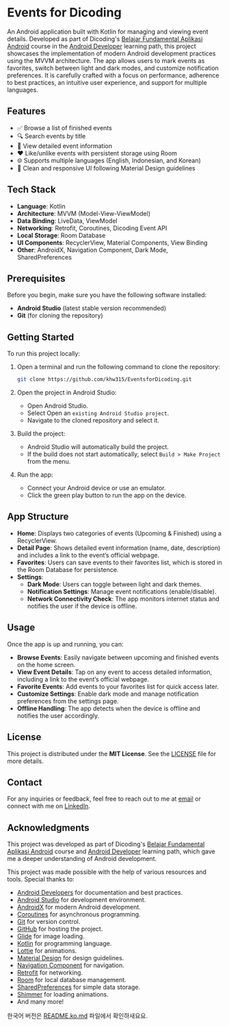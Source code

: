 # Events for Dicoding

An Android application built with Kotlin for managing and viewing event details. Developed as part of Dicoding's [Belajar Fundamental Aplikasi Android](https://www.dicoding.com/academies/14-belajar-fundamental-aplikasi-android) course in the [Android Developer](https://www.dicoding.com/learningpaths/7) learning path, this project showcases the implementation of modern Android development practices using the MVVM architecture. The app allows users to mark events as favorites, switch between light and dark modes, and customize notification preferences. It is carefully crafted with a focus on performance, adherence to best practices, an intuitive user experience, and support for multiple languages.

## Features

- ✅ Browse a list of finished events  
- 🔍 Search events by title  
- 📄 View detailed event information  
- ❤️ Like/unlike events with persistent storage using Room  
- 🌐 Supports multiple languages (English, Indonesian, and Korean)  
- 🧼 Clean and responsive UI following Material Design guidelines  

## Tech Stack

- **Language**: Kotlin
- **Architecture**: MVVM (Model-View-ViewModel)
- **Data Binding**: LiveData, ViewModel
- **Networking**: Retrofit, Coroutines, Dicoding Event API
- **Local Storage**: Room Database
- **UI Components**: RecyclerView, Material Components, View Binding
- **Other**: AndroidX, Navigation Component, Dark Mode, SharedPreferences

## Prerequisites

Before you begin, make sure you have the following software installed:

- **Android Studio** (latest stable version recommended)
- **Git** (for cloning the repository)

## Getting Started

To run this project locally:

1. Open a terminal and run the following command to clone the repository:

    ```bash
    git clone https://github.com/khw315/EventsforDicoding.git
    ```

2. Open the project in Android Studio:
    - Open Android Studio.
    - Select Open an `existing Android Studio project`.
    - Navigate to the cloned repository and select it.

3. Build the project:
    - Android Studio will automatically build the project.
    - If the build does not start automatically, select `Build > Make Project` from the menu.

4. Run the app:
    - Connect your Android device or use an emulator.
    - Click the green play button to run the app on the device.

## App Structure

- **Home**: Displays two categories of events (Upcoming & Finished) using a RecyclerView.
- **Detail Page**: Shows detailed event information (name, date, description) and includes a link to the event’s official webpage.
- **Favorites**: Users can save events to their favorites list, which is stored in the Room Database for persistence.
- **Settings**:
  - **Dark Mode**: Users can toggle between light and dark themes.
  - **Notification Settings**: Manage event notifications (enable/disable).
  - **Network Connectivity Check**: The app monitors internet status and notifies the user if the device is offline.

## Usage

Once the app is up and running, you can:

- **Browse Events**: Easily navigate between upcoming and finished events on the home screen.
- **View Event Details**: Tap on any event to access detailed information, including a link to the event’s official webpage.
- **Favorite Events**: Add events to your favorites list for quick access later.
- **Customize Settings**: Enable dark mode and manage notification preferences from the settings page.
- **Offline Handling**: The app detects when the device is offline and notifies the user accordingly.

## License

This project is distributed under the **MIT License**. See the [LICENSE](./LICENSE) file for more details.

## Contact

For any inquiries or feedback, feel free to reach out to me at [email](mailto:contact@alfaisal.my.id) or connect with me on [LinkedIn](https://www.linkedin.com/in/fafr/).

## Acknowledgments

This project was developed as part of Dicoding's [Belajar Fundamental Aplikasi Android](https://www.dicoding.com/academies/14-belajar-fundamental-aplikasi-android) course and [Android Developer](https://www.dicoding.com/learningpaths/7) learning path, which gave me a deeper understanding of Android development.

This project was made possible with the help of various resources and tools. Special thanks to:

- [Android Developers](https://developer.android.com/) for documentation and best practices.
- [Android Studio](https://developer.android.com/studio) for development environment.
- [AndroidX](https://developer.android.com/jetpack/androidx) for modern Android development.
- [Coroutines](https://kotlinlang.org/docs/coroutines-overview.html) for asynchronous programming.
- [Git](https://git-scm.com/) for version control.
- [GitHub](https://github.com/) for hosting the project.
- [Glide](https://github.com/bumptech/glide) for image loading.
- [Kotlin](https://kotlinlang.org/) for programming language.
- [Lottie](https://airbnb.io/lottie/#/) for animations.
- [Material Design](https://material.io/) for design guidelines.
- [Navigation Component](https://developer.android.com/guide/navigation) for navigation.
- [Retrofit](https://square.github.io/retrofit/) for networking.
- [Room](https://developer.android.com/training/data-storage/room) for local database management.
- [SharedPreferences](https://developer.android.com/training/data-storage/shared-preferences) for simple data storage.
- [Shimmer](https://github.com/facebookarchive/shimmer-android) for loading animations.
- And many more!

한국어 버전은 [README.ko.md](README.ko.md) 파일에서 확인하새요요.
